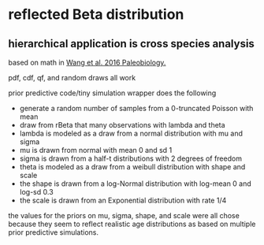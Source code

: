 reflected Beta distribution
===========================

hierarchical application is cross species analysis
--------------------------------------------------

based on math in [Wang et al. 2016
Paleobiology.](http://paleobiol.geoscienceworld.org/content/42/2/240.abstract)

pdf, cdf, qf, and random draws all work

prior predictive code/tiny simulation wrapper does the following

-  generate a random number of samples from a 0-truncated Poisson with mean 
-  draw from rBeta that many observations with lambda and theta
-  lambda is modeled as a draw from a normal distribution with mu and sigma
-  mu is drawn from normal with mean 0 and sd 1
-  sigma is drawn from a half-t distributions with 2 degrees of freedom
-  theta is modeled as a draw from a weibull distribution with shape and scale
-  the shape is drawn from a log-Normal distribution with log-mean 0 and log-sd 0.3
-  the scale is drawn from an Exponential distribution with rate 1/4

the values for the priors on mu, sigma, shape, and scale were all chose because
they seem to reflect realistic age distributions as based on multiple prior
predictive simulations.
